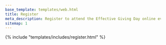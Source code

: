 ```yaml
---
base_template: templates/web.html
title: Register
meta_description: Register to attend the Effective Giving Day online event on the 28th November 2022
sitemap: 1
---
```


{% include "templates/includes/register.html" %}
